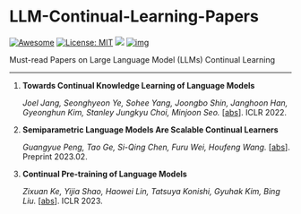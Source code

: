 # LLM-Continual-Learning-Papers

[![Awesome](https://camo.githubusercontent.com/64f8905651212a80869afbecbf0a9c52a5d1e70beab750dea40a994fa9a9f3c6/68747470733a2f2f617765736f6d652e72652f62616467652e737667)](https://github.com/AGI-Edgerunners/LLM-Continual-Learning-Papers) [![License: MIT](https://camo.githubusercontent.com/fd551ba4b042d89480347a0e74e31af63b356b2cac1116c7b80038f41b04a581/68747470733a2f2f696d672e736869656c64732e696f2f62616467652f4c6963656e73652d4d49542d677265656e2e737667)](https://opensource.org/licenses/MIT) <img src="https://img.shields.io/github/last-commit/tensorflow/tensorflow.svg"/> [![img](https://camo.githubusercontent.com/eafac29b763e18c4d80c680d6a179f348cfa2afbc8d3a45642df19fd580d2404/68747470733a2f2f696d672e736869656c64732e696f2f62616467652f5052732d57656c636f6d652d726564)](https://camo.githubusercontent.com/eafac29b763e18c4d80c680d6a179f348cfa2afbc8d3a45642df19fd580d2404/68747470733a2f2f696d672e736869656c64732e696f2f62616467652f5052732d57656c636f6d652d726564)

Must-read Papers on Large Language Model (LLMs) Continual Learning

----

1. **Towards Continual Knowledge Learning of Language Models**

   *Joel Jang, Seonghyeon Ye, Sohee Yang, Joongbo Shin, Janghoon Han, Gyeonghun Kim, Stanley Jungkyu Choi, Minjoon Seo.* [[abs](https://arxiv.org/abs/2110.03215)]. ICLR 2022.

1. **Semiparametric Language Models Are Scalable Continual Learners**

   *Guangyue Peng, Tao Ge, Si-Qing Chen, Furu Wei, Houfeng Wang.* [[abs](https://arxiv.org/abs/2303.01421)]. Preprint 2023.02.

1. **Continual Pre-training of Language Models**

   *Zixuan Ke, Yijia Shao, Haowei Lin, Tatsuya Konishi, Gyuhak Kim, Bing Liu.* [[abs](https://arxiv.org/abs/2302.03241)]. ICLR 2023.

